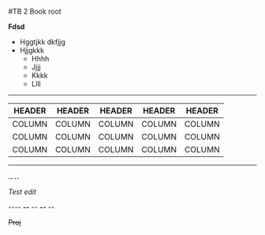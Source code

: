 #TB 2 Book root

**Fdsd**

- Hggtjkk dkfjjg 
- Hjjgkkk
    + Hhhh
    + Jjjj
    + Kkkk
    + Llll

---

| HEADER | HEADER | HEADER | HEADER | HEADER |
| ------ | ------ | ------ | ------ | ------ |
| COLUMN | COLUMN | COLUMN | COLUMN | COLUMN |
| COLUMN | COLUMN | COLUMN | COLUMN | COLUMN |
| COLUMN | COLUMN | COLUMN | COLUMN | COLUMN |

---

**.. ..**

*Test edit*

---- **--** -- **--** --

~~Proj~~